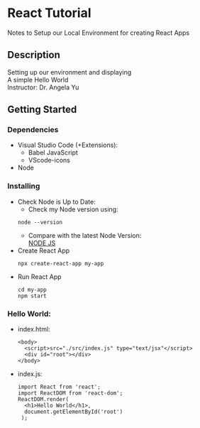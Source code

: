 # React Tutorial
Notes to Setup our Local Environment for creating React Apps     

## Description

Setting up our environment and displaying     
A simple Hello World       
Instructor: Dr. Angela Yu     


## Getting Started

### Dependencies

* Visual Studio Code (+Extensions):     
    * Babel JavaScript    
    * VScode-icons     
* Node

### Installing

* Check Node is Up to Date:
    * Check my Node version using:    
    ```
    node --version
    ```
    * Compare with the latest Node Version:     
    [NODE JS](https://nodejs.org/en/)
* Create React App     
    ```
    npx create-react-app my-app
    ```
* Run React App 
    ```
    cd my-app    
    npm start
    ```

### Hello World:
* index.html:   
    ```
    <body>
      <script>src="./src/index.js" type="text/jsx"</script>
      <div id="root"></div>
    </body>
    ```  
   
* index.js:     
    ```
    import React from 'react';
    import ReactDOM from 'react-dom';
    ReactDOM.render(
      <h1>Hello World</h1>,
      document.getElementById('root')
     );
    ```  
   

